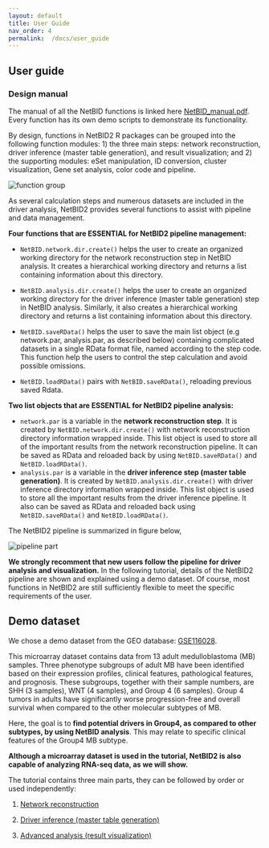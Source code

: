 ```yaml
---
layout: default
title: User Guide
nav_order: 4
permalink:  /docs/user_guide
---
```


## User guide

### Design manual

The manual of all the NetBID functions is linked here [NetBID_manual.pdf](https://github.com/jyyulab/NetBID-dev/blob/master/NetBID_manual.pdf). 
Every function has its own demo scripts to demonstrate its functionality.

By design, functions in NetBID2 R packages can be grouped into the following function modules: 1) the three main steps: network reconstruction, driver inference (master table generation), and result visualization; and 2) the supporting modules: eSet manipulation, ID conversion, cluster visualization, Gene set analysis, color code and pipeline.

![function group](function_group.png)

As several calculation steps and numerous datasets are included in the driver analysis, NetBID2 provides several functions to assist with pipeline and data management. 

**Four functions that are ESSENTIAL for NetBID2 pipeline management:**

- `NetBID.network.dir.create()` helps the user to create an organized working directory for the network reconstruction step in NetBID analysis. It creates a hierarchical working directory and returns a list containing information about this directory. 

- `NetBID.analysis.dir.create()` helps the user to create an organized working directory for the driver inference (master table generation) step in NetBID analysis. Similarly, it also creates a hierarchical working directory and returns a list containing information about this directory.

- `NetBID.saveRData()` helps the user to save the main list object (e.g network.par, analysis.par, as described below) containing complicated datasets in a single RData format file, named according to the step code. This function help the users to control the step calculation and avoid possible omissions.  

- `NetBID.loadRData()` pairs with `NetBID.saveRData()`, reloading previous saved Rdata.

**Two list objects that are ESSENTIAL for NetBID2 pipeline analysis:**

- `network.par` is a variable in the **network reconstruction step**. It is created by `NetBID.network.dir.create()` with network reconstruction directory information wrapped inside. This list object is used to store all of the important results from the network reconstruction pipeline. It can be saved as RData and reloaded back by using `NetBID.saveRData()` and  `NetBID.loadRData()`.
- `analysis.par` is a variable in the **driver inference step (master table generation)**. It is created by `NetBID.analysis.dir.create()` with driver inference directory information wrapped inside. This list object is used to store all the important results from the driver inference pipeline. It also can be saved as RData and reloaded back using `NetBID.saveRData()` and  `NetBID.loadRData()`.

The NetBID2 pipeline is summarized in figure below,

![pipeline part](pipeline_part.png)

**We strongly recomment that new users follow the pipeline for driver analysis and visualization.** In the following tutorial, details of the NetBID2 pipeline are shown and explained using a demo dataset. Of course, most functions in NetBID2 are still sufficiently flexible to meet the specific requirements of the user.

## Demo dataset
 
We chose a demo dataset from the GEO database: [GSE116028](https://www.ncbi.nlm.nih.gov/geo/query/acc.cgi?acc=GSE116028). 

This microarray dataset contains data from 13 adult medulloblastoma (MB) samples. Three phenotype subgroups of adult MB have been identified based on their expression profiles, clinical features, pathological features, and prognosis. These subgroups, together with their sample numbers, are SHH (3 samples), WNT (4 samples), and Group 4 (6 samples). Group 4 tumors in adults have significantly worse progression-free and overall survival when compared to the other molecular subtypes of MB. 

Here, the goal is to **find potential drivers in Group4, as compared to other subtypes, by using NetBID analysis**. This may relate to specific clinical features of the Group4 MB subtype.
 
**Although a microarray dataset is used in the tutorial, NetBID2 is also capable of analyzing RNA-seq data, as we will show.**  
 
The tutorial contains three main parts, they can be followed by order or used independently:

1. [Network reconstruction](../docs/network_reconstruction)

2. [Driver inference (master table generation)](../docs/driver_inference)

3. [Advanced analysis (result visualization)](../docs/advanced_analysis)


